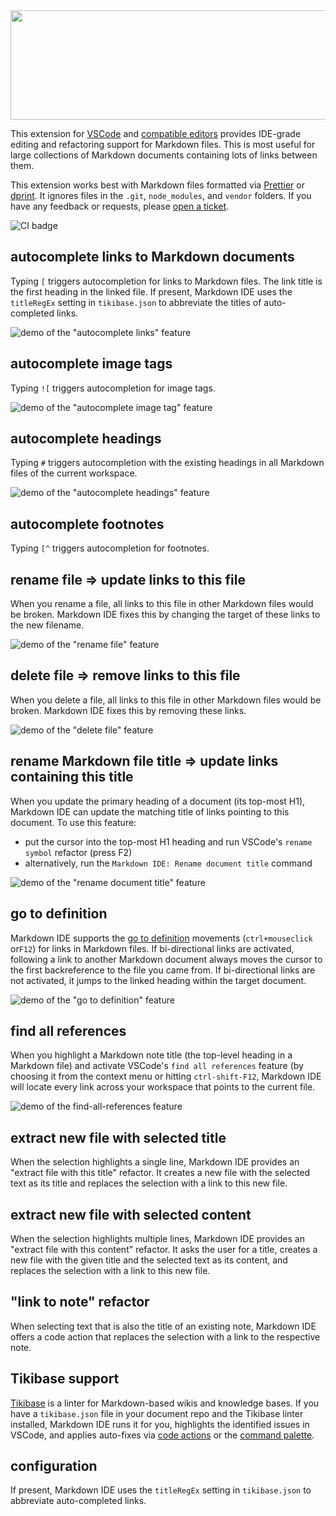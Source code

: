 <center>
<img src="documentation/logo_800.png" width="800" height="175">
</center>

This extension for [VSCode](https://code.visualstudio.com) and
[compatible editors](https://open-vsx.org) provides IDE-grade editing and
refactoring support for Markdown files. This is most useful for large
collections of Markdown documents containing lots of links between them.

This extension works best with Markdown files formatted via
[Prettier](https://prettier.io) or [dprint](https://dprint.dev). It ignores
files in the `.git`, `node_modules`, and `vendor` folders. If you have any
feedback or requests, please
[open a ticket](https://github.com/kevgo/vscode-markdown-ide/issues).

![CI badge](https://github.com/kevgo/vscode-markdown-ide/actions/workflows/main.yml/badge.svg)

## autocomplete links to Markdown documents

Typing `[` triggers autocompletion for links to Markdown files. The link title
is the first heading in the linked file. If present, Markdown IDE uses the
`titleRegEx` setting in `tikibase.json` to abbreviate the titles of
auto-completed links.

![demo of the "autocomplete links" feature](https://raw.githubusercontent.com/kevgo/vscode-markdown-ide/main/documentation/autocomplete-link.gif)

## autocomplete image tags

Typing `![` triggers autocompletion for image tags.

![demo of the "autocomplete image tag" feature](https://raw.githubusercontent.com/kevgo/vscode-markdown-ide/main/documentation/autocomplete-image-link.gif)

## autocomplete headings

Typing `#` triggers autocompletion with the existing headings in all Markdown
files of the current workspace.

![demo of the "autocomplete headings" feature](https://raw.githubusercontent.com/kevgo/vscode-markdown-ide/main/documentation/autocomplete-heading.gif)

## autocomplete footnotes

Typing `[^` triggers autocompletion for footnotes.

## rename file ⇒ update links to this file

When you rename a file, all links to this file in other Markdown files would be
broken. Markdown IDE fixes this by changing the target of these links to the new
filename.

![demo of the "rename file" feature](https://raw.githubusercontent.com/kevgo/vscode-markdown-ide/main/documentation/rename-file.gif)

## delete file ⇒ remove links to this file

When you delete a file, all links to this file in other Markdown files would be
broken. Markdown IDE fixes this by removing these links.

![demo of the "delete file" feature](https://raw.githubusercontent.com/kevgo/vscode-markdown-ide/main/documentation/delete-file.gif)

## rename Markdown file title ⇒ update links containing this title

When you update the primary heading of a document (its top-most H1), Markdown
IDE can update the matching title of links pointing to this document. To use
this feature:

- put the cursor into the top-most H1 heading and run VSCode's `rename symbol`
  refactor (press F2)
- alternatively, run the `Markdown IDE: Rename document title` command

![demo of the "rename document title" feature](https://raw.githubusercontent.com/kevgo/vscode-markdown-ide/main/documentation/rename-document-title.gif)

## go to definition

Markdown IDE supports the
[go to definition](https://code.visualstudio.com/docs/editor/editingevolved#_go-to-definition)
movements (`ctrl+mouseclick` or`F12`) for links in Markdown files. If
bi-directional links are activated, following a link to another Markdown
document always moves the cursor to the first backreference to the file you came
from. If bi-directional links are not activated, it jumps to the linked heading
within the target document.

![demo of the "go to definition" feature](https://raw.githubusercontent.com/kevgo/vscode-markdown-ide/main/documentation/go-to-definition.gif)

## find all references

When you highlight a Markdown note title (the top-level heading in a Markdown
file) and activate VSCode's `find all references` feature (by choosing it from
the context menu or hitting `ctrl-shift-F12`, Markdown IDE will locate every
link across your workspace that points to the current file.

<picture>
  <source media="(prefers-color-scheme: light)" srcset="https://raw.githubusercontent.com/kevgo/vscode-markdown-ide/kg-find-all-references/documentation/find-all-references-light.gif">
  <source media="(prefers-color-scheme: dark)" srcset="https://raw.githubusercontent.com/kevgo/vscode-markdown-ide/kg-find-all-references/documentation/find-all-references-dark.gif">
  <img alt="demo of the find-all-references feature" src="https://raw.githubusercontent.com/kevgo/vscode-markdown-ide/kg-find-all-references/documentation/find-all-references-light.gif">
</picture>

## extract new file with selected title

When the selection highlights a single line, Markdown IDE provides an "extract
file with this title" refactor. It creates a new file with the selected text as
its title and replaces the selection with a link to this new file.

## extract new file with selected content

When the selection highlights multiple lines, Markdown IDE provides an "extract
file with this content" refactor. It asks the user for a title, creates a new
file with the given title and the selected text as its content, and replaces the
selection with a link to this new file.

## "link to note" refactor

When selecting text that is also the title of an existing note, Markdown IDE
offers a code action that replaces the selection with a link to the respective
note.

## Tikibase support

[Tikibase](https://github.com/kevgo/tikibase) is a linter for Markdown-based
wikis and knowledge bases. If you have a `tikibase.json` file in your document
repo and the Tikibase linter installed, Markdown IDE runs it for you, highlights
the identified issues in VSCode, and applies auto-fixes via
[code actions](https://code.visualstudio.com/docs/editor/refactoring) or the
[command palette](https://code.visualstudio.com/docs/getstarted/userinterface#_command-palette).

## configuration

If present, Markdown IDE uses the `titleRegEx` setting in `tikibase.json` to
abbreviate auto-completed links.
